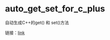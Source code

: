 # auto_get_set_for_c_plus
自动生成C++的get() 和 set()方法

链接：[link](https://kiritoxf.github.io/auto_get_set_for_c_plus/)
